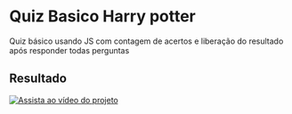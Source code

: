 # Quiz Basico Harry potter

Quiz básico usando JS com contagem de acertos e liberação do resultado após responder todas perguntas

## Resultado

[![Assista ao vídeo do projeto](link_do_video)](link_do_video)

